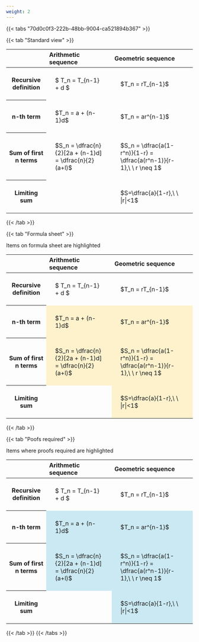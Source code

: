 ```yaml
---
weight: 2
---
```


{{< tabs "70d0c0f3-222b-48bb-9004-ca521894b367" >}}

{{< tab "Standard view" >}}

<style type="text/css">
#T_9f51e th.col_heading {
  text-align: left;
  font-size: 1em;
}
#T_9f51e td {
  text-align: left;
  font-size: 1em;
  padding: 1.5em;
}
</style>
<table id="T_9f51e">
  <thead>
    <tr>
      <th class="blank level0" >&nbsp;</th>
      <th id="T_9f51e_level0_col0" class="col_heading level0 col0" >Arithmetic sequence</th>
      <th id="T_9f51e_level0_col1" class="col_heading level0 col1" >Geometric sequence</th>
    </tr>
  </thead>
  <tbody>
    <tr>
      <th id="T_9f51e_level0_row0" class="row_heading level0 row0" >Recursive definition</th>
      <td id="T_9f51e_row0_col0" class="data row0 col0" >$ T_n = T_{n-1} + d $</td>
      <td id="T_9f51e_row0_col1" class="data row0 col1" >$T_n = rT_{n-1}$</td>
    </tr>
    <tr>
      <th id="T_9f51e_level0_row1" class="row_heading level0 row1" >n-th term</th>
      <td id="T_9f51e_row1_col0" class="data row1 col0" >$T_n = a + (n-1)d$</td>
      <td id="T_9f51e_row1_col1" class="data row1 col1" >$T_n = ar^{n-1}$</td>
    </tr>
    <tr>
      <th id="T_9f51e_level0_row2" class="row_heading level0 row2" >Sum of first n terms</th>
      <td id="T_9f51e_row2_col0" class="data row2 col0" >$S_n = \dfrac{n}{2}[2a + (n-1)d] = \dfrac{n}{2}(a+l)$</td>
      <td id="T_9f51e_row2_col1" class="data row2 col1" >$S_n = \dfrac{a(1-r^n)}{1-r} = \dfrac{a(r^n-1)}{r-1},\ \  r \neq 1$</td>
    </tr>
    <tr>
      <th id="T_9f51e_level0_row3" class="row_heading level0 row3" >Limiting sum</th>
      <td id="T_9f51e_row3_col0" class="data row3 col0" ></td>
      <td id="T_9f51e_row3_col1" class="data row3 col1" >$S=\dfrac{a}{1-r},\ \ |r|<1$</td>
    </tr>
  </tbody>
</table>
{{< /tab >}}

{{< tab "Formula sheet" >}}

Items on formula sheet are highlighted 
<br>
<style type="text/css">
#T_5cce9 th.col_heading {
  text-align: left;
  font-size: 1em;
}
#T_5cce9 td {
  text-align: left;
  font-size: 1em;
  padding: 1.5em;
}
#T_5cce9_row0_col0, #T_5cce9_row0_col1, #T_5cce9_row3_col0 {
  background-color: rgba(0,0,0,0);
}
#T_5cce9_row1_col0, #T_5cce9_row1_col1, #T_5cce9_row2_col0, #T_5cce9_row2_col1, #T_5cce9_row3_col1 {
  background-color: rgba(255,194,10, 0.2);
}
</style>
<table id="T_5cce9">
  <thead>
    <tr>
      <th class="blank level0" >&nbsp;</th>
      <th id="T_5cce9_level0_col0" class="col_heading level0 col0" >Arithmetic sequence</th>
      <th id="T_5cce9_level0_col1" class="col_heading level0 col1" >Geometric sequence</th>
    </tr>
  </thead>
  <tbody>
    <tr>
      <th id="T_5cce9_level0_row0" class="row_heading level0 row0" >Recursive definition</th>
      <td id="T_5cce9_row0_col0" class="data row0 col0" >$ T_n = T_{n-1} + d $</td>
      <td id="T_5cce9_row0_col1" class="data row0 col1" >$T_n = rT_{n-1}$</td>
    </tr>
    <tr>
      <th id="T_5cce9_level0_row1" class="row_heading level0 row1" >n-th term</th>
      <td id="T_5cce9_row1_col0" class="data row1 col0" >$T_n = a + (n-1)d$</td>
      <td id="T_5cce9_row1_col1" class="data row1 col1" >$T_n = ar^{n-1}$</td>
    </tr>
    <tr>
      <th id="T_5cce9_level0_row2" class="row_heading level0 row2" >Sum of first n terms</th>
      <td id="T_5cce9_row2_col0" class="data row2 col0" >$S_n = \dfrac{n}{2}[2a + (n-1)d] = \dfrac{n}{2}(a+l)$</td>
      <td id="T_5cce9_row2_col1" class="data row2 col1" >$S_n = \dfrac{a(1-r^n)}{1-r} = \dfrac{a(r^n-1)}{r-1},\ \  r \neq 1$</td>
    </tr>
    <tr>
      <th id="T_5cce9_level0_row3" class="row_heading level0 row3" >Limiting sum</th>
      <td id="T_5cce9_row3_col0" class="data row3 col0" ></td>
      <td id="T_5cce9_row3_col1" class="data row3 col1" >$S=\dfrac{a}{1-r},\ \ |r|<1$</td>
    </tr>
  </tbody>
</table>
{{< /tab >}}

{{< tab "Poofs required" >}}

Items where proofs required are highlighted 
<br>
<style type="text/css">
#T_5426e th.col_heading {
  text-align: left;
  font-size: 1em;
}
#T_5426e td {
  text-align: left;
  font-size: 1em;
  padding: 1.5em;
}
#T_5426e_row0_col0, #T_5426e_row0_col1, #T_5426e_row3_col0 {
  background-color: rgba(0,0,0,0);
}
#T_5426e_row1_col0, #T_5426e_row1_col1, #T_5426e_row2_col0, #T_5426e_row2_col1, #T_5426e_row3_col1 {
  background-color: rgba(0,150,200, 0.2);
}
</style>
<table id="T_5426e">
  <thead>
    <tr>
      <th class="blank level0" >&nbsp;</th>
      <th id="T_5426e_level0_col0" class="col_heading level0 col0" >Arithmetic sequence</th>
      <th id="T_5426e_level0_col1" class="col_heading level0 col1" >Geometric sequence</th>
    </tr>
  </thead>
  <tbody>
    <tr>
      <th id="T_5426e_level0_row0" class="row_heading level0 row0" >Recursive definition</th>
      <td id="T_5426e_row0_col0" class="data row0 col0" >$ T_n = T_{n-1} + d $</td>
      <td id="T_5426e_row0_col1" class="data row0 col1" >$T_n = rT_{n-1}$</td>
    </tr>
    <tr>
      <th id="T_5426e_level0_row1" class="row_heading level0 row1" >n-th term</th>
      <td id="T_5426e_row1_col0" class="data row1 col0" >$T_n = a + (n-1)d$</td>
      <td id="T_5426e_row1_col1" class="data row1 col1" >$T_n = ar^{n-1}$</td>
    </tr>
    <tr>
      <th id="T_5426e_level0_row2" class="row_heading level0 row2" >Sum of first n terms</th>
      <td id="T_5426e_row2_col0" class="data row2 col0" >$S_n = \dfrac{n}{2}[2a + (n-1)d] = \dfrac{n}{2}(a+l)$</td>
      <td id="T_5426e_row2_col1" class="data row2 col1" >$S_n = \dfrac{a(1-r^n)}{1-r} = \dfrac{a(r^n-1)}{r-1},\ \  r \neq 1$</td>
    </tr>
    <tr>
      <th id="T_5426e_level0_row3" class="row_heading level0 row3" >Limiting sum</th>
      <td id="T_5426e_row3_col0" class="data row3 col0" ></td>
      <td id="T_5426e_row3_col1" class="data row3 col1" >$S=\dfrac{a}{1-r},\ \ |r|<1$</td>
    </tr>
  </tbody>
</table>
{{< /tab >}}
{{< /tabs >}}